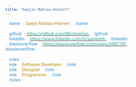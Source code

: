 ```yaml
---
title: "Saejin Mahlau-Heinert"
---
```

<div id="titlepage">
<span style="color: #fdf6e3">&lt;</span>
<span style="color: #268bd2">name</span>
<span style="color: #fdf6e3">&gt;</span>
<span style="color: #b58900">Saejin Mahlau-Heinert</span>
<span style="color: #fdf6e3">&lt;</span>
<span style="color: #268bd2">/name</span>
<span style="color: #fdf6e3">&gt;</span>
<br>
<span>&nbsp;</span>
<br>
<span style="color: #fdf6e3">&lt;</span>
<span style="color: #268bd2">github</span>
<span style="color: #fdf6e3">&gt;</span>
<a href="https://github.com/Michionlion">
<span style="color: #2aa198">https://github.com/Michionlion</span>
</a>
<span style="color: #fdf6e3">&lt;</span>
<span style="color: #268bd2">/github</span>
<span style="color: #fdf6e3">&gt;</span>
<br>
<span style="color: #fdf6e3">&lt;</span>
<span style="color: #268bd2">linkedin</span>
<span style="color: #fdf6e3">&gt;</span>
<a href="https://www.linkedin.com/in/saejinmh/">
<span style="color: #2aa198">https://www.linkedin.com/in/saejinmh</span>
</a>
<span style="color: #fdf6e3">&lt;</span>
<span style="color: #268bd2">/linkedin</span>
<span style="color: #fdf6e3">&gt;</span>
<br>
<span style="color: #fdf6e3">&lt;</span>
<span style="color: #268bd2">stackoverflow</span>
<span style="color: #fdf6e3">&gt;</span>
<a href="https://stackoverflow.com/users/3997791">
<span style="color: #2aa198">https://stackoverflow.com/users/3997791</span>
</a>
<span style="color: #fdf6e3">&lt;</span>
<span style="color: #268bd2">/stackoverflow</span>
<span style="color: #fdf6e3">&gt;</span>
<br>
<span>&nbsp;</span>
<br>
<span style="color: #fdf6e3">&lt;</span>
<span style="color: #268bd2">roles</span>
<span style="color: #fdf6e3">&gt;</span>
<br>
<span class="indented-1" style="color: #fdf6e3">&lt;</span>
<span style="color: #268bd2">role</span>
<span style="color: #fdf6e3">&gt;</span>
<span style="color: #b58900">Software Developer</span>
<span style="color: #fdf6e3">&lt;</span>
<span style="color: #268bd2">/role</span>
<span style="color: #fdf6e3">&gt;</span>
<br>
<span class="indented-1" style="color: #fdf6e3">&lt;</span>
<span style="color: #268bd2">role</span>
<span style="color: #fdf6e3">&gt;</span>
<span style="color: #b58900">Designer</span>
<span style="color: #fdf6e3">&lt;</span>
<span style="color: #268bd2">/role</span>
<span style="color: #fdf6e3">&gt;</span>
<br>
<span class="indented-1" style="color: #fdf6e3">&lt;</span>
<span style="color: #268bd2">role</span>
<span style="color: #fdf6e3">&gt;</span>
<span style="color: #b58900">Programmer</span>
<span style="color: #fdf6e3">&lt;</span>
<span style="color: #268bd2">/role</span>
<span style="color: #fdf6e3">&gt;</span>
<br>
<span style="color: #fdf6e3">&lt;</span>
<span style="color: #268bd2">/roles</span>
<span style="color: #fdf6e3">&gt;</span>
<br>
</div>
